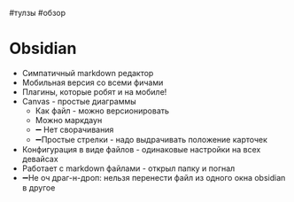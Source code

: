  #тулзы #обзор

# Obsidian

- Симпатичный markdown редактор
- Мобильная версия со всеми фичами
- Плагины, которые робят и на мобиле!
- Canvas - простые диаграммы 
	- Как файл - можно версионировать 
	- Можно маркдаун
	- ➖ Нет сворачивания
	- ➖Простые стрелки - надо выдрачивать положение карточек
- Конфигурация в виде файлов - одинаковые настройки на всех девайсах
- Работает с markdown файлами - открыл папку и погнал
- ➖Не оч драг-н-дроп: нельзя перенести файл из одного окна obsidian в другое